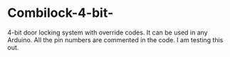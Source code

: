 # Combilock-4-bit-
4-bit door locking system with override codes.
It can be used in any Arduino. All the pin numbers are commented in the code.
I am testing this out.